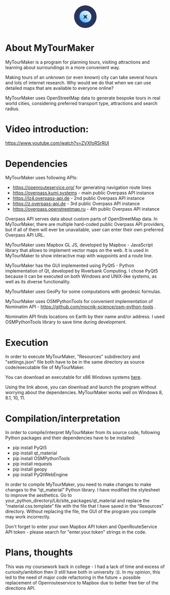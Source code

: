 <p align="center">
  <img src="https://raw.githubusercontent.com/kirilovich-vlad/MyTourMaker/main/Resources/logo.png" alt="project logo" width=15% height=15%>
</p>

# About MyTourMaker
MyTourMaker is a program for planning tours, visiting attractions and learning about surroundings in a more convenient way. 

Making tours of an unknown (or even known) city can take several hours and lots of internet research. Why would we do that when we can use detailed maps that are available to everyone online?

MyTourMaker uses OpenStreetMap data to generate bespoke tours in real world cities, considering preferred transport type, attractions and search radius.

# Video introduction:
https://www.youtube.com/watch?v=ZVXfoRSrRUI

# Dependencies
MyTourMaker uses following APIs:
- https://openrouteservice.org/ for generating navigation route lines
- https://overpass.kumi.systems - main public Overpass API instance
- https://lz4.overpass-api.de - 2nd public Overpass API instance
- https://z.overpass-api.de - 3rd public Overpass API instance
- https://overpass.openstreetmap.ru - 4th public Overpass API instance

Overpass API serves data about custom parts of OpenStreetMap data. In MyTourMaker, there are multiple hard-coded public Overpass API providers, but if all of them will ever be unavailable, user can enter their own preferred Overpass API URL.

MyTourMaker uses Mapbox GL JS, developed by Mapbox - JavaScript library that allows to implement vector maps on the web. It is used in MyTourMaker to show interactive map with waypoints and a route line.

MyTourMaker has the GUI implemented using PyQt5 - Python implementation of Qt, developed by Riverbank Computing. I chose PyQt5 because it can be executed on both Windows and UNIX-like systems, as well as its diverse functionality.

MyTourMaker uses GeoPy for some computations with geodesic formulas.

MyTourMaker uses OSMPythonTools for convenient implementation of Nominatim API - https://github.com/mocnik-science/osm-python-tools .

Nominatim API finds locations on Earth by their name and/or address. I used OSMPythonTools library to save time during development.

# Execution
In order to execute MyTourMaker, "Resources" subdirectory and "settings.json" file both have to be in the same directory as source code/executable file of MyTourMaker. 

You can download an executable for x86 Windows systems [here](https://drive.google.com/drive/folders/1UOuvpxNFq8haI-Hrqq-XD8r5ktCujJrM?usp=sharing).

Using the link above, you can download and launch the program without worrying about the dependencies. MyTourMaker works well on Windows 8, 8.1, 10, 11.

# Compilation/interpretation
In order to compile/interpret MyTourMaker from its source code, following Python packages and their dependencies have to be installed:
- pip install PyQt5
- pip install qt_material
- pip install OSMPythonTools
- pip install requests
- pip install geopy
- pip install PyQtWebEngine

In order to compile MyTourMaker, you need to make changes to make changes to the “qt_material” Python library. I have modified the stylesheet to improve the aesthetics. Go to your_python_directory/Lib/site_packages/qt_material and replace the “material.css.template” file with the file that I have saved in the “Resources” directory. Without replacing the file, the GUI of the program you compile may work incorrectly.

Don't forget to enter your own Mapbox API token and OpenRouteService API token - please search for "enter.your.token" strings in the code.

# Plans, thoughts
This was my coursework back in college - I had a lack of time and excess of curiosity/ambition then (I still have both in university :)). In my opinion, this led to the need of major code refactoring in the future + possible replacement of Openrouteservice to Mapbox due to better free tier of the directions API.


